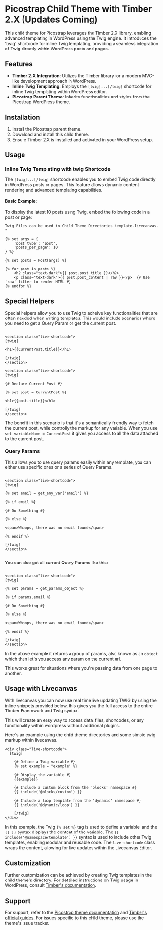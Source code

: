 # Picostrap Child Theme with Timber 2.X (Updates Coming)

This child theme for Picostrap leverages the Timber 2.X library, enabling advanced templating in WordPress using the Twig engine. It introduces the 'twig' shortcode for inline Twig templating, providing a seamless integration of Twig directly within WordPress posts and pages.

## Features

- **Timber 2.X Integration**: Utilizes the Timber library for a modern MVC-like development approach in WordPress.
- **Inline Twig Templating**: Employs the `[twig]...[/twig]` shortcode for inline Twig templating within WordPress editor.
- **Picostrap Parent Theme**: Inherits functionalities and styles from the Picostrap WordPress theme.

## Installation

1. Install the Picostrap parent theme.
2. Download and install this child theme.
3. Ensure Timber 2.X is installed and activated in your WordPress setup.

## Usage

### Inline Twig Templating with twig Shortcode

The `[twig]...[/twig]` shortcode enables you to embed Twig code directly in WordPress posts or pages. This feature allows dynamic content rendering and advanced templating capabilities.

#### Basic Example:

To display the latest 10 posts using Twig, embed the following code in a post or page:

`Twig Files can be used in Child Theme Directories template-livecanvas-*`

```twig
{% set args = {
    'post_type': 'post',
    'posts_per_page': 10
} %}

{% set posts = Post(args) %}

{% for post in posts %}
    <h2 class="text-dark">{{ post.post_title }}</h2>
    <p class="text-dark">{{ post.post_content | raw }}</p>  {# Use 'raw' filter to render HTML #}
{% endfor %}
```

## Special Helpers

Special helpers allow you to use Twig to acheive key functionalities that are often needed when writing templates. This would include scenarios where you need to get a Query Param or get the current post.

```twig

<section class="live-shortcode">
[twig]

<h1>{{CurrentPost.title}}</h1>

[/twig]
</section>

```

```twig
<section class="live-shortcode">
[twig]

{# Declare Current Post #}

{% set post = CurrentPost %}

<h1>{{post.title}}</h1>

[/twig]
</section>

```

The benefit in this scenario is that it's a semantically friendly way to fetch the current post, while controlly the markup for any variable. When you use `set variableName = CurrentPost` it gives you access to all the data attached to the current post.

### Query Params

This allows you to use query params easily within any template, you can either use specific ones or a series of Query Params.

```twig

<section class="live-shortcode">
[twig]

{% set email = get_any_var('email') %}

{% if email %}

{# Do Something #}

{% else %}

<span>Whoops, there was no email found</span>

{% endif %}

[/twig]
</section>


```

You can also get all current Query Params like this:

```twig

<section class="live-shortcode">
[twig]

{% set params = get_params_object %}

{% if params.email %}

{# Do Something #}

{% else %}

<span>Whoops, there was no email found</span>

{% endif %}

[/twig]
</section>

```

In the above example it returns a group of params, also known as an `object` which then let's you access any param on the current url.

This works great for situations where you're passing data from one page to another.

## Usage with Livecanvas

With livecanvas you can now use real time live updating TWIG by using the inline snippets provided below, this gives you the full access to the entire Timber Fraemwork and Twig syntax.

This will create an easy way to access data, files, shortcodes, or any functionality within wordpress without additional plugins.

Here's an example using the child theme directories and some simple twig markup within livecanvas.

```twig
<div class="live-shortcode">
  [twig]

    {# Define a Twig variable #}
    {% set example = "example" %}

    {# Display the variable #}
    {{example}}

    {# Include a custom block from the 'blocks' namespace #}
    {{ include('@blocks/custom') }}

    {# Include a loop template from the 'dynamic' namespace #}
    {{ include('@dynamic/loop') }}

    [/twig]
</div>
```

In this example, the Twig `{% set %}` tag is used to define a variable, and the `{{ }}` syntax displays the content of the variable. The `{{ include('@namespace/template') }}` syntax is used to include other Twig templates, enabling modular and reusable code. The `live-shortcode` class wraps the content, allowing for live updates within the Livecanvas Editor.

## Customization

Further customization can be achieved by creating Twig templates in the child theme's directory. For detailed instructions on Twig usage in WordPress, consult [Timber's documentation](https://timber.github.io/docs/).

## Support

For support, refer to the [Picostrap theme documentation](#PicostrapDocumentationLink) and [Timber's official guides](https://timber.github.io/docs/). For issues specific to this child theme, please use the theme's issue tracker.

